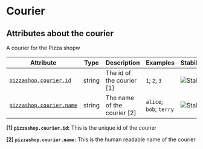 <!-- NOTE: THIS FILE IS AUTOGENERATED. DO NOT EDIT BY HAND. -->
<!-- see templates/registry/markdown/attribute_namespace.md.j2 -->

# Courier

## Attributes about the courier

A courier for the Pizza shopw

| Attribute | Type | Description | Examples | Stability |
|---|---|---|---|---|
| <a id="pizzashop-courier-id" href="#pizzashop-courier-id">`pizzashop.courier.id`</a> | string | The id of the courier [1] | `1`; `2`; `3` | ![Stable](https://img.shields.io/badge/-stable-lightgreen) |
| <a id="pizzashop-courier-name" href="#pizzashop-courier-name">`pizzashop.courier.name`</a> | string | The name of the courier [2] | `alice`; `bob`; `terry` | ![Stable](https://img.shields.io/badge/-stable-lightgreen) |

**[1] `pizzashop.courier.id`:** This is the unique id of the courier

**[2] `pizzashop.courier.name`:** This is the human readable name of the courier

